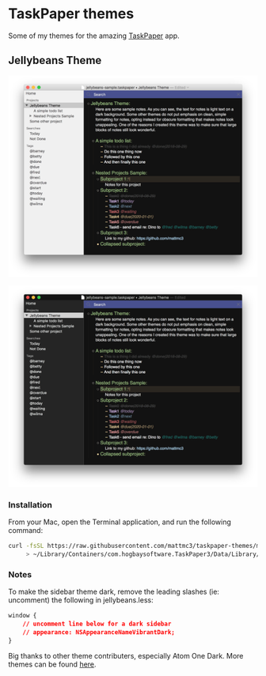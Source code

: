 # TaskPaper themes

Some of my themes for the amazing [TaskPaper][1] app.

## Jellybeans Theme

![Jellybeans sample][jellybeans]

![Jellybeans sample with dark sidebar][jellybeans-dark]

### Installation

From your Mac, open the Terminal application, and run the following command:

```bash
curl -fsSL https://raw.githubusercontent.com/mattmc3/taskpaper-themes/master/jellybeans.less \
     > ~/Library/Containers/com.hogbaysoftware.TaskPaper3/Data/Library/Application\ Support/TaskPaper/StyleSheets/jellybeans.less
```

### Notes

To make the sidebar theme dark, remove the leading slashes (ie: uncomment) the following in jellybeans.less:

```css
window {
    // uncomment line below for a dark sidebar
    // appearance: NSAppearanceNameVibrantDark;
}
```

Big thanks to other theme contributers, especially Atom One Dark. More themes can be found [here][2].

[1]: https://www.taskpaper.com
[2]: http://support.hogbaysoftware.com/t/taskpaper-extensions-wiki/1628
[jellybeans]: https://raw.githubusercontent.com/mattmc3/taskpaper-themes/master/resources/jellybeans-sample.png
[jellybeans-dark]: https://raw.githubusercontent.com/mattmc3/taskpaper-themes/master/resources/jellybeans-sample-dark.png
